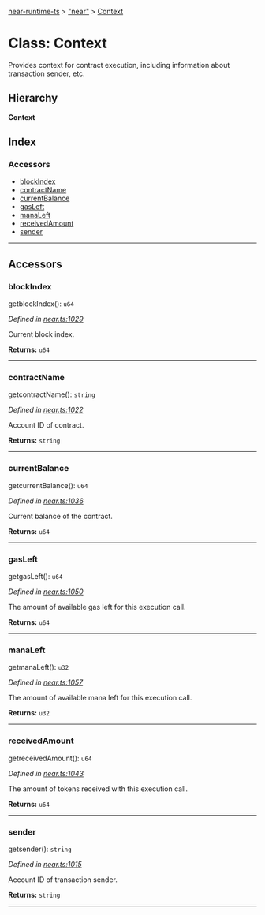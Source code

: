 [near-runtime-ts](../README.md) > ["near"](../modules/_near_.md) > [Context](../classes/_near_.context.md)

# Class: Context

Provides context for contract execution, including information about transaction sender, etc.

## Hierarchy

**Context**

## Index

### Accessors

* [blockIndex](_near_.context.md#blockindex)
* [contractName](_near_.context.md#contractname)
* [currentBalance](_near_.context.md#currentbalance)
* [gasLeft](_near_.context.md#gasleft)
* [manaLeft](_near_.context.md#manaleft)
* [receivedAmount](_near_.context.md#receivedamount)
* [sender](_near_.context.md#sender)

---

## Accessors

<a id="blockindex"></a>

###  blockIndex

getblockIndex(): `u64`

*Defined in [near.ts:1029](https://github.com/nearprotocol/near-runtime-ts/blob/a04d184/near.ts#L1029)*

Current block index.

**Returns:** `u64`

___
<a id="contractname"></a>

###  contractName

getcontractName(): `string`

*Defined in [near.ts:1022](https://github.com/nearprotocol/near-runtime-ts/blob/a04d184/near.ts#L1022)*

Account ID of contract.

**Returns:** `string`

___
<a id="currentbalance"></a>

###  currentBalance

getcurrentBalance(): `u64`

*Defined in [near.ts:1036](https://github.com/nearprotocol/near-runtime-ts/blob/a04d184/near.ts#L1036)*

Current balance of the contract.

**Returns:** `u64`

___
<a id="gasleft"></a>

###  gasLeft

getgasLeft(): `u64`

*Defined in [near.ts:1050](https://github.com/nearprotocol/near-runtime-ts/blob/a04d184/near.ts#L1050)*

The amount of available gas left for this execution call.

**Returns:** `u64`

___
<a id="manaleft"></a>

###  manaLeft

getmanaLeft(): `u32`

*Defined in [near.ts:1057](https://github.com/nearprotocol/near-runtime-ts/blob/a04d184/near.ts#L1057)*

The amount of available mana left for this execution call.

**Returns:** `u32`

___
<a id="receivedamount"></a>

###  receivedAmount

getreceivedAmount(): `u64`

*Defined in [near.ts:1043](https://github.com/nearprotocol/near-runtime-ts/blob/a04d184/near.ts#L1043)*

The amount of tokens received with this execution call.

**Returns:** `u64`

___
<a id="sender"></a>

###  sender

getsender(): `string`

*Defined in [near.ts:1015](https://github.com/nearprotocol/near-runtime-ts/blob/a04d184/near.ts#L1015)*

Account ID of transaction sender.

**Returns:** `string`

___

